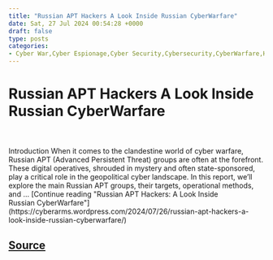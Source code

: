 ```yaml
---
title: "Russian APT Hackers A Look Inside Russian CyberWarfare"
date: Sat, 27 Jul 2024 00:54:28 +0000
draft: false
type: posts
categories: 
- Cyber War,Cyber Espionage,Cyber Security,Cybersecurity,CyberWarfare,Hackers,Hacking,Malware,Red Team,Russia,Security,technology
---
```

# Russian APT Hackers A Look Inside Russian CyberWarfare

<br/>

<br/>
Introduction When it comes to the clandestine world of cyber warfare, Russian APT (Advanced Persistent Threat) groups are often at the forefront. These digital operatives, shrouded in mystery and often state-sponsored, play a critical role in the geopolitical cyber landscape. In this report, we’ll explore the main Russian APT groups, their targets, operational methods, and … [Continue reading "Russian APT Hackers: A Look Inside Russian CyberWarfare"](https://cyberarms.wordpress.com/2024/07/26/russian-apt-hackers-a-look-inside-russian-cyberwarfare/)

[Source](https://cyberarms.wordpress.com/2024/07/26/russian-apt-hackers-a-look-inside-russian-cyberwarfare/)
<br/>
---
